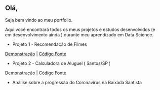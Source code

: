 ## Olá,

Seja bem vindo ao meu portfolio.

Aqui você encontrará todos os meus projetos e estudos desenvolvidos (e em desenvolvimento ainda ) durante meu aprendizado em Data Science.

- Projeto 1 - Recomendação de Filmes

[Demonstração](https://roger-recosystem.herokuapp.com/) | [Código Fonte](https://github.com/rogermyr/Recomendacao-Deploy)

- Projeto 2 - Calculadora de Aluguel ( Santos/SP )

[Demonstração](https://aluguel-santos.herokuapp.com/) | [Código Fonte](https://github.com/rogermyr/aluguel_santos)

- Análise sobre a progressão do Coronavirus na Baixada Santista
